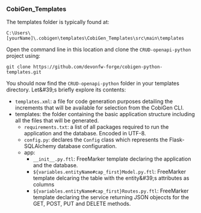 

### CobiGen_Templates

The templates folder is typically found at:

`C:\Users\[yourName]\.cobigen\templates\CobiGen_Templates\src\main\templates`

Open the command line in this location and clone the `CRUD-openapi-python` project using:

`git clone https://github.com/devonfw-forge/cobigen-python-templates.git`

You should now find the `CRUD-openapi-python` folder in your templates directory. Let&amp;#39;s briefly explore its contents:

* `templates.xml`: a file for code generation purposes detailing the increments that will be available for selection from the CobiGen CLI.
* templates: the folder containing the basic application structure including all the files that will be generated.
   * `requirements.txt`: a list of all packages required to run the application and the database. Encoded in UTF-8.
   * `config.py`: declares the `Config` class which represents the Flask-SQLAlchemy database configuration.
   * app:
      * `__init__.py.ftl`: FreeMarker template declaring the application and the database.
      * `${variables.entityName#cap_first}Model.py.ftl`: FreeMarker template delcaring the table with the entity&amp;#39;s attributes as columns
      * `${variables.entityName#cap_first}Routes.py.ftl`: FreeMarker template declaring the service returning JSON objeccts for the GET, POST, PUT and DELETE methods.




